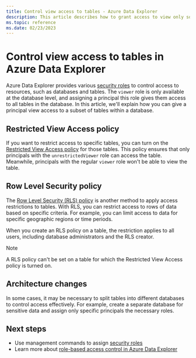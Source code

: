 ```yaml
---
title: Control view access to tables - Azure Data Explorer
description: This article describes how to grant access to view only some tables in a database in Azure Data Explorer.
ms.topic: reference
ms.date: 02/23/2023
---
```


# Control view access to tables in Azure Data Explorer

Azure Data Explorer provides various [security roles](security-roles.md#security-roles) to control access to resources, such as databases and tables. The `viewer` role is only available at the database level, and assigning a principal this role gives them access to all tables in the database. In this article, we'll explain how you can give a principal view access to a subset of tables within a database.

## Restricted View Access policy

If you want to restrict access to specific tables, you can turn on the [Restricted View Access policy](restrictedviewaccesspolicy.md) for those tables. This policy ensures that only principals with the `unrestrictedViewer` role can access the table. Meanwhile, principals with the regular `viewer` role won't be able to view the table.

## Row Level Security policy

The [Row Level Security (RLS) policy](rowlevelsecuritypolicy.md) is another method to apply access restrictions to tables. With RLS, you can restrict access to rows of data based on specific criteria. For example, you can limit access to data for specific geographic regions or time periods.

When you create an RLS policy on a table, the restriction applies to all users, including database administrators and the RLS creator.

> [!NOTE]
> A RLS policy can't be set on a table for which the Restricted View Access policy is turned on.

## Architecture changes

In some cases, it may be necessary to split tables into different databases to control access effectively. For example, create a separate database for sensitive data and assign only specific principals the necessary roles.

## Next steps

* Use management commands to assign [security roles](security-roles.md)
* Learn more about [role-based access control in Azure Data Explorer](access-control/role-based-access-control.md)
